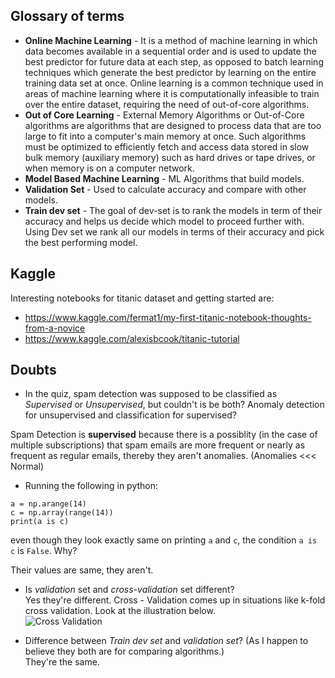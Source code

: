 ## Glossary of terms

* **Online Machine Learning** - It is a method of machine learning in which data becomes available in a sequential order and is used to update the best predictor for future data at each step, 
as opposed to batch learning techniques which generate the best predictor by learning on the entire training data set at once. Online learning is a common technique
used in areas of machine learning where it is computationally infeasible to train over the entire dataset, requiring the need of out-of-core algorithms.
* **Out of Core Learning** - External Memory Algorithms or Out-of-Core algorithms are algorithms that are designed to process data that are too large to fit into 
a computer's main memory at once. Such algorithms must be optimized to efficiently fetch and access data stored in slow bulk memory (auxiliary memory) such as 
hard drives or tape drives, or when memory is on a computer network.
* **Model Based Machine Learning** - ML Algorithms that build models.
* **Validation Set** - Used to calculate accuracy and compare with other models.
* **Train dev set** - The goal of dev-set is to rank the models in term of their accuracy and helps us decide which model to proceed further with. Using Dev set we
rank all our models in terms of their accuracy and pick the best performing model.


## Kaggle
Interesting notebooks for titanic dataset and getting started are:
* https://www.kaggle.com/fermat1/my-first-titanic-notebook-thoughts-from-a-novice
* https://www.kaggle.com/alexisbcook/titanic-tutorial

## Doubts
* In the quiz, spam detection was supposed to be classified as *Supervised* or *Unsupervised*, but couldn't is be both? Anomaly detection for unsupervised and 
classification for supervised?<br/>

Spam Detection is **supervised** because there is a possiblity (in the case of multiple subscriptions) that spam emails are more frequent or nearly as frequent as regular emails, thereby they aren't anomalies. (Anomalies <<< Normal)

* Running the following in python: 
```
a = np.arange(14)
c = np.array(range(14))
print(a is c)
```
even though they look exactly same on printing `a` and `c`, the condition `a is c` is `False`. Why?<br/>

Their values are same, they aren't.

* Is *validation* set and *cross-validation* set different?<br/>
Yes they're different. Cross - Validation comes up in situations like k-fold cross validation. Look at the illustration below. <br/>
![Cross Validation](cross-validation.jpg)

* Difference between *Train dev set* and *validation set*? (As I happen to believe they both are for comparing algorithms.) <br/>
They're the same.
